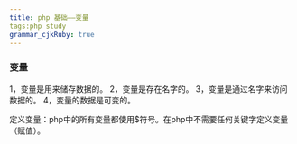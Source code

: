 ```yaml
---
title: php 基础——变量
tags:php study
grammar_cjkRuby: true
---
```


### 变量
1，变量是用来储存数据的。
2，变量是存在名字的。
3，变量是通过名字来访问数据的。
4，变量的数据是可变的。

定义变量：php中的所有变量都使用$符号。在php中不需要任何关键字定义变量（赋值）。

